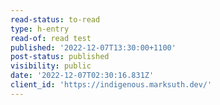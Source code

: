 ```yaml
---
read-status: to-read
type: h-entry
read-of: read test
published: '2022-12-07T13:30:00+1100'
post-status: published
visibility: public
date: '2022-12-07T02:30:16.831Z'
client_id: 'https://indigenous.marksuth.dev/'
---
```


